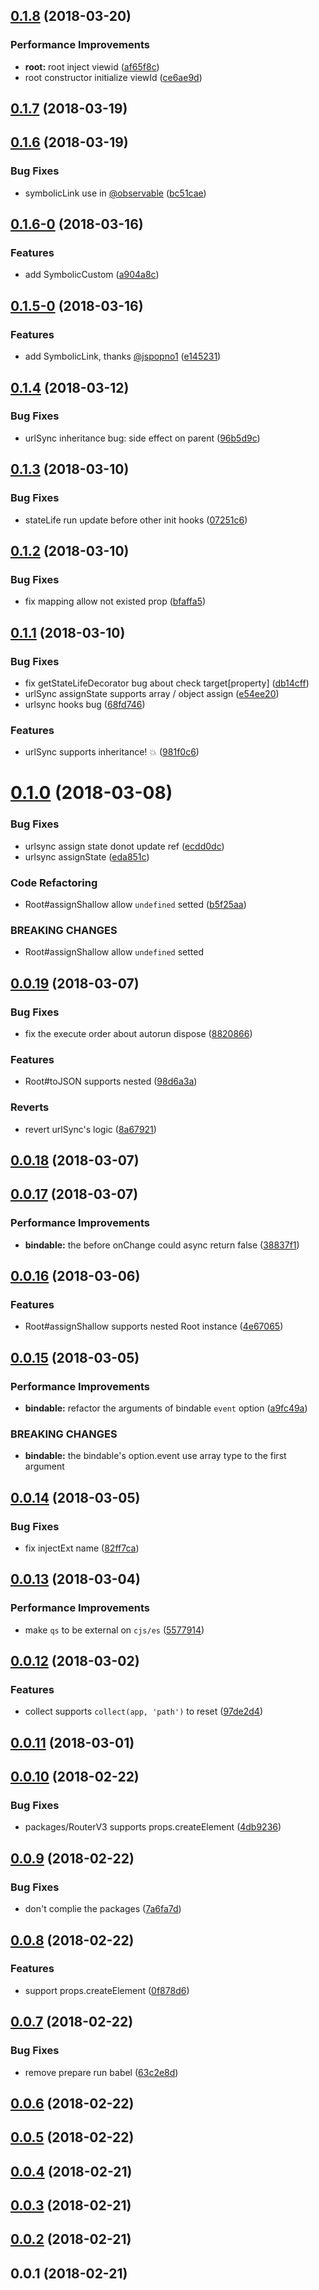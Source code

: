 <a name="0.1.8"></a>
## [0.1.8](https://github.com/be-fe/react-mobx-vm/compare/v0.1.7...v0.1.8) (2018-03-20)


### Performance Improvements

* **root:** root inject viewid ([af65f8c](https://github.com/be-fe/react-mobx-vm/commit/af65f8c))
* root constructor initialize viewId ([ce6ae9d](https://github.com/be-fe/react-mobx-vm/commit/ce6ae9d))



<a name="0.1.7"></a>
## [0.1.7](https://github.com/be-fe/react-mobx-vm/compare/v0.1.6...v0.1.7) (2018-03-19)



<a name="0.1.6"></a>
## [0.1.6](https://github.com/be-fe/react-mobx-vm/compare/v0.1.6-0...v0.1.6) (2018-03-19)


### Bug Fixes

* symbolicLink use in [@observable](https://github.com/observable) ([bc51cae](https://github.com/be-fe/react-mobx-vm/commit/bc51cae))



<a name="0.1.6-0"></a>
## [0.1.6-0](https://github.com/be-fe/react-mobx-vm/compare/v0.1.5-0...v0.1.6-0) (2018-03-16)


### Features

* add SymbolicCustom ([a904a8c](https://github.com/be-fe/react-mobx-vm/commit/a904a8c))



<a name="0.1.5-0"></a>
## [0.1.5-0](https://github.com/be-fe/react-mobx-vm/compare/v0.1.4...v0.1.5-0) (2018-03-16)


### Features

* add SymbolicLink, thanks [@jspopno1](https://github.com/jspopno1) ([e145231](https://github.com/be-fe/react-mobx-vm/commit/e145231))



<a name="0.1.4"></a>
## [0.1.4](https://github.com/be-fe/react-mobx-vm/compare/v0.1.3...v0.1.4) (2018-03-12)


### Bug Fixes

* urlSync inheritance bug: side effect on parent ([96b5d9c](https://github.com/be-fe/react-mobx-vm/commit/96b5d9c))



<a name="0.1.3"></a>
## [0.1.3](https://github.com/be-fe/react-mobx-vm/compare/v0.1.2...v0.1.3) (2018-03-10)


### Bug Fixes

* stateLife run update before other init hooks ([07251c6](https://github.com/be-fe/react-mobx-vm/commit/07251c6))



<a name="0.1.2"></a>
## [0.1.2](https://github.com/be-fe/react-mobx-vm/compare/v0.1.1...v0.1.2) (2018-03-10)


### Bug Fixes

* fix mapping allow not existed prop ([bfaffa5](https://github.com/be-fe/react-mobx-vm/commit/bfaffa5))



<a name="0.1.1"></a>
## [0.1.1](https://github.com/be-fe/react-mobx-vm/compare/v0.1.0...v0.1.1) (2018-03-10)


### Bug Fixes

* fix getStateLifeDecorator bug about check target[property] ([db14cff](https://github.com/be-fe/react-mobx-vm/commit/db14cff))
* urlSync assignState supports array / object assign ([e54ee20](https://github.com/be-fe/react-mobx-vm/commit/e54ee20))
* urlsync hooks bug ([68fd746](https://github.com/be-fe/react-mobx-vm/commit/68fd746))


### Features

* urlSync supports inheritance! 💥 ([981f0c6](https://github.com/be-fe/react-mobx-vm/commit/981f0c6))



<a name="0.1.0"></a>
# [0.1.0](https://github.com/be-fe/react-mobx-vm/compare/v0.0.19...v0.1.0) (2018-03-08)


### Bug Fixes

* urlsync assign state donot update ref ([ecdd0dc](https://github.com/be-fe/react-mobx-vm/commit/ecdd0dc))
* urlsync assignState ([eda851c](https://github.com/be-fe/react-mobx-vm/commit/eda851c))


### Code Refactoring

* Root#assignShallow allow `undefined` setted ([b5f25aa](https://github.com/be-fe/react-mobx-vm/commit/b5f25aa))


### BREAKING CHANGES

* Root#assignShallow allow `undefined` setted



<a name="0.0.19"></a>
## [0.0.19](https://github.com/be-fe/react-mobx-vm/compare/v0.0.18...v0.0.19) (2018-03-07)


### Bug Fixes

* fix the execute order about autorun dispose ([8820866](https://github.com/be-fe/react-mobx-vm/commit/8820866))


### Features

* Root#toJSON supports nested ([98d6a3a](https://github.com/be-fe/react-mobx-vm/commit/98d6a3a))


### Reverts

* revert urlSync's logic ([8a67921](https://github.com/be-fe/react-mobx-vm/commit/8a67921))



<a name="0.0.18"></a>
## [0.0.18](https://github.com/be-fe/react-mobx-vm/compare/v0.0.17...v0.0.18) (2018-03-07)



<a name="0.0.17"></a>
## [0.0.17](https://github.com/be-fe/react-mobx-vm/compare/v0.0.16...v0.0.17) (2018-03-07)


### Performance Improvements

* **bindable:** the before onChange could async return false ([38837f1](https://github.com/be-fe/react-mobx-vm/commit/38837f1))



<a name="0.0.16"></a>
## [0.0.16](https://github.com/be-fe/react-mobx-vm/compare/v0.0.15...v0.0.16) (2018-03-06)


### Features

* Root#assignShallow supports nested Root instance ([4e67065](https://github.com/be-fe/react-mobx-vm/commit/4e67065))



<a name="0.0.15"></a>
## [0.0.15](https://github.com/be-fe/react-mobx-vm/compare/v0.0.14...v0.0.15) (2018-03-05)


### Performance Improvements

* **bindable:** refactor the arguments of bindable `event` option ([a9fc49a](https://github.com/be-fe/react-mobx-vm/commit/a9fc49a))


### BREAKING CHANGES

* **bindable:** the bindable's option.event use array type to the first argument



<a name="0.0.14"></a>
## [0.0.14](https://github.com/be-fe/react-mobx-vm/compare/v0.0.13...v0.0.14) (2018-03-05)


### Bug Fixes

* fix injectExt name ([82ff7ca](https://github.com/be-fe/react-mobx-vm/commit/82ff7ca))



<a name="0.0.13"></a>
## [0.0.13](https://github.com/be-fe/react-mobx-vm/compare/v0.0.12...v0.0.13) (2018-03-04)


### Performance Improvements

* make `qs` to be external on `cjs/es` ([5577914](https://github.com/be-fe/react-mobx-vm/commit/5577914))



<a name="0.0.12"></a>
## [0.0.12](https://github.com/be-fe/react-mobx-vm/compare/v0.0.11...v0.0.12) (2018-03-02)


### Features

* collect supports `collect(app, 'path')` to reset ([97de2d4](https://github.com/be-fe/react-mobx-vm/commit/97de2d4))



<a name="0.0.11"></a>
## [0.0.11](https://github.com/be-fe/react-mobx-vm/compare/v0.0.10...v0.0.11) (2018-03-01)



<a name="0.0.10"></a>
## [0.0.10](https://github.com/be-fe/react-mobx-vm/compare/v0.0.9...v0.0.10) (2018-02-22)


### Bug Fixes

* packages/RouterV3 supports props.createElement ([4db9236](https://github.com/be-fe/react-mobx-vm/commit/4db9236))



<a name="0.0.9"></a>
## [0.0.9](https://github.com/be-fe/react-mobx-vm/compare/v0.0.8...v0.0.9) (2018-02-22)


### Bug Fixes

* don't complie the packages ([7a6fa7d](https://github.com/be-fe/react-mobx-vm/commit/7a6fa7d))



<a name="0.0.8"></a>
## [0.0.8](https://github.com/be-fe/react-mobx-vm/compare/v0.0.7...v0.0.8) (2018-02-22)


### Features

* support props.createElement ([0f878d6](https://github.com/be-fe/react-mobx-vm/commit/0f878d6))



<a name="0.0.7"></a>
## [0.0.7](https://github.com/be-fe/react-mobx-vm/compare/v0.0.6...v0.0.7) (2018-02-22)


### Bug Fixes

* remove prepare run babel ([63c2e8d](https://github.com/be-fe/react-mobx-vm/commit/63c2e8d))



<a name="0.0.6"></a>
## [0.0.6](https://github.com/be-fe/react-mobx-vm/compare/v0.0.5...v0.0.6) (2018-02-22)



<a name="0.0.5"></a>
## [0.0.5](https://github.com/be-fe/react-mobx-vm/compare/v0.0.4...v0.0.5) (2018-02-22)



<a name="0.0.4"></a>
## [0.0.4](https://github.com/be-fe/react-mobx-vm/compare/v0.0.3...v0.0.4) (2018-02-21)



<a name="0.0.3"></a>
## [0.0.3](https://github.com/be-fe/react-mobx-vm/compare/v0.0.2...v0.0.3) (2018-02-21)



<a name="0.0.2"></a>
## [0.0.2](https://github.com/be-fe/react-mobx-vm/compare/v0.0.1...v0.0.2) (2018-02-21)



<a name="0.0.1"></a>
## 0.0.1 (2018-02-21)



